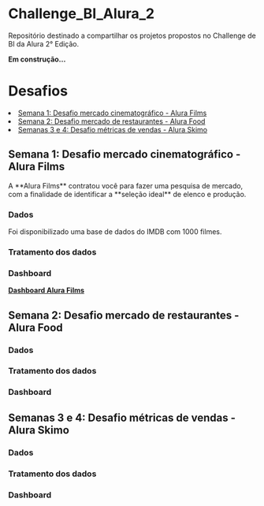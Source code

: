 # Challenge_BI_Alura_2
Repositório destinado a compartilhar os projetos propostos no Challenge de BI da Alura 2° Edição. 

<p><b>Em construção...</b></p>

<h1>Desafios</h1>

  <li><a href="#week01"> Semana 1: Desafio mercado cinematográfico - Alura Films</a></li>
  <li><a href="#week02"> Semana 2: Desafio mercado de restaurantes - Alura Food</a></li>
  <li><a href="#week03"> Semanas 3 e 4: Desafio métricas de vendas - Alura Skimo </a></li>
  
 <!--Título da semana 1 -->
 <h2><a id="week01"</a>Semana 1: Desafio mercado cinematográfico - Alura Films</h2>
  <p>A **Alura Films** contratou você para fazer uma pesquisa de mercado, com a finalidade de identificar a **seleção ideal** de elenco e produção.</p>
  <h3><strong>Dados</strong></h3>
    <p>Foi disponibilizado uma base de dados do IMDB com 1000 filmes.</p>
    
  <h3><strong>Tratamento dos dados</strong></h3>
  
  <h3><strong>Dashboard</strong></h3>
  <p><strong><a href="https://app.powerbi.com/view?r=eyJrIjoiZjkzNzk1NjktMWU3ZC00ZmFhLTlhYjQtYmIxYWI2ZTU1NDUxIiwidCI6ImMzZjM2NDZlLWRmY2ItNDlhNS04ZGUxLTc1ODA1Mjg4NTc1YyJ9&pageName=ReportSection847043c918bf1680df0d">Dashboard Alura Films</a></strong></p>
  
 <!--Título da semana 2 -->
 <h2><a id="week02"</a>Semana 2: Desafio mercado de restaurantes - Alura Food</h2>
 
  <h3><strong>Dados</strong></h3>
    
  <h3><strong>Tratamento dos dados</strong></h3>
  
  <h3><strong>Dashboard</strong></h3>
 
 
  <!--Título da semana 3 e 4 -->
 <h2><a id="week03"</a>Semanas 3 e 4: Desafio métricas de vendas - Alura Skimo</h2>
 
  <h3><strong>Dados</strong></h3>
    
    
  <h3><strong>Tratamento dos dados</strong></h3>
  
  <h3><strong>Dashboard</strong></h3>
